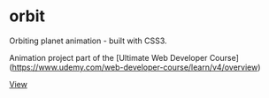 # orbit
Orbiting planet animation - built with CSS3.

Animation project part of the [Ultimate Web Developer Course] (https://www.udemy.com/web-developer-course/learn/v4/overview)

[View](https://alekskon.github.io/orbit/)
